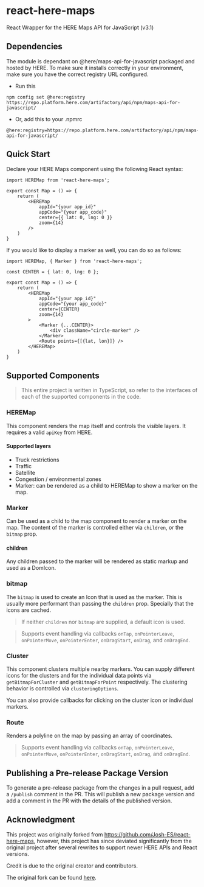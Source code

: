 react-here-maps
==============

React Wrapper for the HERE Maps API for JavaScript (v3.1)

Dependencies
--------------

The module is dependant on @here/maps-api-for-javascript packaged and hosted by HERE. To make sure it installs correctly in your environment, make sure you have the correct registry URL configured.

- Run this
```
npm config set @here:registry https://repo.platform.here.com/artifactory/api/npm/maps-api-for-javascript/
```
- Or, add this to your .npmrc
```
@here:registry=https://repo.platform.here.com/artifactory/api/npm/maps-api-for-javascript/
```

Quick Start
--------------

Declare your HERE Maps component using the following React syntax:

```tsx
import HEREMap from 'react-here-maps';

export const Map = () => {
    return (
        <HEREMap 
            appId="{your app_id}"
            appCode="{your app_code}"
            center={{ lat: 0, lng: 0 }}
            zoom={14}
        />
    )
}
```

If you would like to display a marker as well, you can do so as follows:

```tsx
import HEREMap, { Marker } from 'react-here-maps';

const CENTER = { lat: 0, lng: 0 };

export const Map = () => {
    return (
        <HEREMap 
            appId="{your app_id}"
            appCode="{your app_code}"
            center={CENTER}
            zoom={14}
        >
            <Marker {...CENTER}>
                <div className="circle-marker" />
            </Marker>
            <Route points={[{lat, lon}]} />
        </HEREMap>
    )
}
```

Supported Components
--------------

> This entire project is written in TypeScript, so refer to the interfaces of each of the supported components in the code.

### HEREMap
This component renders the map itself and controls the visible layers. It requires a valid `apiKey` from HERE.

#### Supported layers
- Truck restrictions
- Traffic
- Satellite
- Congestion / environmental zones
- Marker: can be rendered as a child to HEREMap to show a marker on the map.

### Marker
Can be used as a child to the map component to render a marker on the map. The content of the marker is controlled either via `children`, or the `bitmap` prop.

#### children
Any children passed to the marker will be rendered as static markup and used as a DomIcon.

### bitmap
The `bitmap` is used to create an Icon that is used as the marker. This is usually more performant than passing the `children` prop. Specially that the icons are cached.

> If neither `children` nor `bitmap` are supplied, a default icon is used.

> Supports event handling via callbacks `onTap`, `onPointerLeave`, `onPointerMove`, `onPointerEnter`, `onDragStart`, `onDrag`, and `onDragEnd`.

### Cluster
This component clusters multiple nearby markers. You can supply different icons for the clusters and for the individual data points via `getBitmapForCluster` and `getBitmapForPoint` respectively. The clustering behavior is controlled via `clusteringOptions`.

You can also provide callbacks for clicking on the cluster icon or individual markers.

### Route
Renders a polyline on the map by passing an array of coordinates.

> Supports event handling via callbacks `onTap`, `onPointerLeave`, `onPointerMove`, `onPointerEnter`, `onDragStart`, `onDrag`, and `onDragEnd`.


Publishing a Pre-release Package Version
--------------

To generate a pre-release package from the changes in a pull request, add a `/publish` comment in the PR. This will publish a new package version and add a comment in the PR with the details of the published version.


Acknowledgment
--------------
This project was originally forked from https://github.com/Josh-ES/react-here-maps, however, this project has since deviated significantly from the original project after several rewrites to support newer HERE APIs and React versions.

Credit is due to the original creator and contributors.

The original fork can be found [here](https://github.com/impargo/react-here-maps-old-fork).
